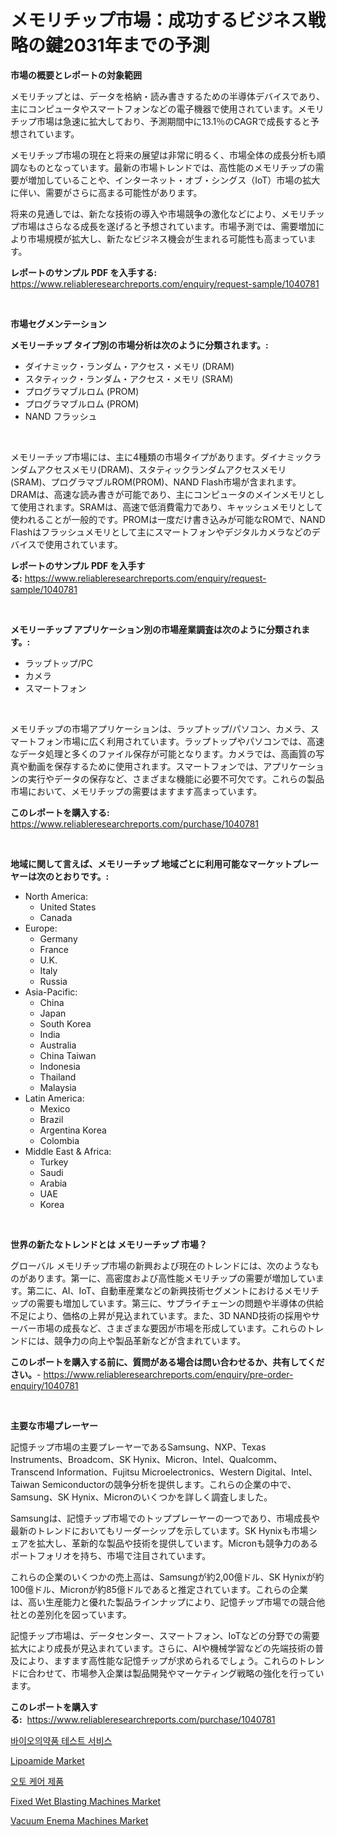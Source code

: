 <p><h1>メモリチップ市場：成功するビジネス戦略の鍵2031年までの予測</h1></p><p><strong>市場の概要とレポートの対象範囲</strong></p>
<p><p>メモリチップとは、データを格納・読み書きするための半導体デバイスであり、主にコンピュータやスマートフォンなどの電子機器で使用されています。メモリチップ市場は急速に拡大しており、予測期間中に13.1％のCAGRで成長すると予想されています。</p><p>メモリチップ市場の現在と将来の展望は非常に明るく、市場全体の成長分析も順調なものとなっています。最新の市場トレンドでは、高性能のメモリチップの需要が増加していることや、インターネット・オブ・シングス（IoT）市場の拡大に伴い、需要がさらに高まる可能性があります。</p><p>将来の見通しでは、新たな技術の導入や市場競争の激化などにより、メモリチップ市場はさらなる成長を遂げると予想されています。市場予測では、需要増加により市場規模が拡大し、新たなビジネス機会が生まれる可能性も高まっています。</p></p>
<p><strong>レポートのサンプル PDF を入手する:</strong> <a href="https://www.reliableresearchreports.com/enquiry/request-sample/1040781">https://www.reliableresearchreports.com/enquiry/request-sample/1040781</a></p>
<p>&nbsp;</p>
<p><strong>市場セグメンテーション</strong></p>
<p><strong>メモリーチップ タイプ別の市場分析は次のように分類されます。:</strong></p>
<p><ul><li>ダイナミック・ランダム・アクセス・メモリ (DRAM)</li><li>スタティック・ランダム・アクセス・メモリ (SRAM)</li><li>プログラマブルロム (PROM)</li><li>プログラマブルロム (PROM)</li><li>NAND フラッシュ</li></ul></p>
<p>&nbsp;</p>
<p><p>メモリーチップ市場には、主に4種類の市場タイプがあります。ダイナミックランダムアクセスメモリ(DRAM)、スタティックランダムアクセスメモリ(SRAM)、プログラマブルROM(PROM)、NAND Flash市場が含まれます。DRAMは、高速な読み書きが可能であり、主にコンピュータのメインメモリとして使用されます。SRAMは、高速で低消費電力であり、キャッシュメモリとして使われることが一般的です。PROMは一度だけ書き込みが可能なROMで、NAND Flashはフラッシュメモリとして主にスマートフォンやデジタルカメラなどのデバイスで使用されています。</p></p>
<p><strong>レポートのサンプル PDF を入手する:</strong>&nbsp;<a href="https://www.reliableresearchreports.com/enquiry/request-sample/1040781">https://www.reliableresearchreports.com/enquiry/request-sample/1040781</a></p>
<p>&nbsp;</p>
<p><strong> メモリーチップ アプリケーション別の市場産業調査は次のように分類されます。:</strong></p>
<p><ul><li>ラップトップ/PC</li><li>カメラ</li><li>スマートフォン</li></ul></p>
<p>&nbsp;</p>
<p><p>メモリチップの市場アプリケーションは、ラップトップ/パソコン、カメラ、スマートフォン市場に広く利用されています。ラップトップやパソコンでは、高速なデータ処理と多くのファイル保存が可能となります。カメラでは、高画質の写真や動画を保存するために使用されます。スマートフォンでは、アプリケーションの実行やデータの保存など、さまざまな機能に必要不可欠です。これらの製品市場において、メモリチップの需要はますます高まっています。</p></p>
<p><strong>このレポートを購入する:</strong>&nbsp; <a href="https://www.reliableresearchreports.com/purchase/1040781">https://www.reliableresearchreports.com/purchase/1040781</a></p>
<p>&nbsp;</p>
<p><strong>地域に関して言えば、メモリーチップ 地域ごとに利用可能なマーケットプレーヤーは次のとおりです。:</strong></p>
<p><ul>
    <li>
        North America:
        <ul>
            <li>United States</li>
            <li>Canada</li>
        </ul>
    </li>
    <li>
        Europe:
        <ul>
            <li>Germany</li>
            <li>France</li>
            <li>U.K.</li>
            <li>Italy</li>
            <li>Russia</li>
        </ul>
    </li>
    <li>
        Asia-Pacific:
        <ul>
            <li>China</li>
            <li>Japan</li>
            <li>South Korea</li>
            <li>India</li>
            <li>Australia</li>
            <li>China Taiwan</li>
            <li>Indonesia</li>
            <li>Thailand</li>
            <li>Malaysia</li>
        </ul>
    </li>
    <li>
        Latin America:
        <ul>
            <li>Mexico</li>
            <li>Brazil</li>
            <li>Argentina Korea</li>
            <li>Colombia</li>
        </ul>
    </li>
    <li>
        Middle East & Africa:
        <ul>
            <li>Turkey</li>
            <li>Saudi</li>
            <li>Arabia</li>
            <li>UAE</li>
            <li>Korea</li>
        </ul>
    </li>
    </ul></p>
<p>&nbsp;</p>
<p><strong>世界の新たなトレンドとは メモリーチップ 市場？</strong></p>
<p><p>グローバル メモリチップ市場の新興および現在のトレンドには、次のようなものがあります。第一に、高密度および高性能メモリチップの需要が増加しています。第二に、AI、IoT、自動車産業などの新興技術セグメントにおけるメモリチップの需要も増加しています。第三に、サプライチェーンの問題や半導体の供給不足により、価格の上昇が見込まれています。また、3D NAND技術の採用やサーバー市場の成長など、さまざまな要因が市場を形成しています。これらのトレンドには、競争力の向上や製品革新などが含まれています。</p></p>
<p><strong>このレポートを購入する前に、質問がある場合は問い合わせるか、共有してください。</strong>- <a href="https://www.reliableresearchreports.com/enquiry/pre-order-enquiry/1040781">https://www.reliableresearchreports.com/enquiry/pre-order-enquiry/1040781</a></p>
<p>&nbsp;</p>
<p><strong>主要な市場プレーヤー</strong></p>
<p><p>記憶チップ市場の主要プレーヤーであるSamsung、NXP、Texas Instruments、Broadcom、SK Hynix、Micron、Intel、Qualcomm、Transcend Information、Fujitsu Microelectronics、Western Digital、Intel、Taiwan Semiconductorの競争分析を提供します。これらの企業の中で、Samsung、SK Hynix、Micronのいくつかを詳しく調査しました。</p><p>Samsungは、記憶チップ市場でのトッププレーヤーの一つであり、市場成長や最新のトレンドにおいてもリーダーシップを示しています。SK Hynixも市場シェアを拡大し、革新的な製品や技術を提供しています。Micronも競争力のあるポートフォリオを持ち、市場で注目されています。</p><p>これらの企業のいくつかの売上高は、Samsungが約2,00億ドル、SK Hynixが約100億ドル、Micronが約85億ドルであると推定されています。これらの企業は、高い生産能力と優れた製品ラインナップにより、記憶チップ市場での競合他社との差別化を図っています。</p><p>記憶チップ市場は、データセンター、スマートフォン、IoTなどの分野での需要拡大により成長が見込まれています。さらに、AIや機械学習などの先端技術の普及により、ますます高性能な記憶チップが求められるでしょう。これらのトレンドに合わせて、市場参入企業は製品開発やマーケティング戦略の強化を行っています。</p></p>
<p><strong>このレポートを購入する:</strong>&nbsp;&nbsp;<a href="https://www.reliableresearchreports.com/purchase/1040781">https://www.reliableresearchreports.com/purchase/1040781</a></p>
<p><p><a href="https://medium.com/@ethanmorar2011/%EC%83%9D%EB%AA%85%EA%B3%BC%ED%95%99-%EC%8B%9C%ED%97%98-%EC%84%9C%EB%B9%84%EC%8A%A4-%EC%8B%9C%EC%9E%A5%EC%9D%80-2031%EB%85%84%EA%B9%8C%EC%A7%80%EC%9D%98-%EC%8B%9C%EC%9E%A5-%EC%A0%90%EC%9C%A0%EC%9C%A8-%EA%B7%9C%EB%AA%A8-%EB%B0%8F-%EC%98%88%EC%83%81-%EC%98%88%EC%B8%A1%EC%97%90-%EC%B4%88%EC%A0%90%EC%9D%84-%EB%A7%9E%EC%B6%94%EA%B3%A0-%EC%9E%88%EC%8A%B5%EB%8B%88%EB%8B%A4-a52862af20db">바이오의약품 테스트 서비스</a></p><p><a href="https://github.com/mharielmesa/Market-Research-Report-List-2/blob/main/lipoamide-market.md">Lipoamide Market</a></p><p><a href="https://medium.com/@kalimetz2023/2024%EB%85%84%EB%B6%80%ED%84%B0-2031%EB%85%84%EA%B9%8C%EC%A7%80-%EA%B8%B0%EA%B0%84-%EB%8F%99%EC%95%88%EC%9D%98-%EC%9E%90%EB%8F%99%EC%B0%A8-%EA%B4%80%EB%A6%AC-%EC%A0%9C%ED%92%88-%EC%8B%9C%EC%9E%A5-%EB%B6%84%EC%84%9D-%EB%B0%8F-%EA%B7%9C%EB%AA%A8-%EC%98%88%EC%B8%A1-ed14e3d6ea11">오토 케어 제품</a></p><p><a href="https://issuu.com/reportprime-2/docs/fixed-wet-blasting-machines-market-size-2030.pptx">Fixed Wet Blasting Machines Market</a></p><p><a href="https://issuu.com/reportprime-2/docs/vacuum-enema-machines-market-size-2030.pptx">Vacuum Enema Machines Market</a></p></p>